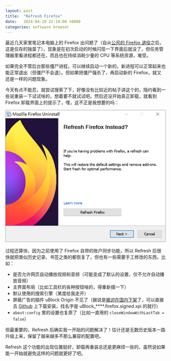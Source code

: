 ```yaml
---
layout: post
title:  "Refresh Firefox"
date:   2024-04-10 22:10:00 +0800
categories: software browser
---
```


最近几天家里笔记本电脑上的 Firefox 出问题了（自从[公司的 Firefox 退役](https://yingang.github.io/software/browser/2022/11/22/browser-headache.html)之后，这是仅存的独苗了），现象是在初次启动的时候闪现一下界面后就没了，但任务管理器里看进程都还在，而且也在持续消耗少量的 CPU 等系统资源，难受。

如果完全不管后台那些僵尸进程，可以继续启动一个新的，新进程可以正常起来也能正常退出（但僵尸不会退）。但如果把僵尸强杀了，再启动新的 Firefox，就又还是一样的问题现象。

今天有点不能忍，就尝试搜索了下，好像没有比较近的帖子讲这个的，隐约看到一些说重装一下试试啥的，想着要不就试试吧。然后还没开始真正卸载，就看到 Firefox 卸载界面上的提示了，嘿，这不正是我想要的吗：

![](/images/firefox_refresh.png)

过程还算快，因为之前使用了 Firefox 自带的账户同步功能，所以 Refresh 后很快就把类似历史记录、书签之类的都恢复了，但也有一些需要手工修改的东西，比如：

* 是否允许网页自动播放视频和音频（可能变成了默认的设置，仅不允许自动播放音频）
* 主界面布局（比如工具栏的各种按钮啥的，得重新摆一下）
* 默认使用的搜索引擎（某度给我走开）
* 屏蔽广告的插件 uBlock Origin 不见了（据说是[被迫在国内下架](https://www.zhihu.com/question/523163432)了，可以直接去 [Github](https://github.com/gorhill/uBlock/releases/) 上下载安装，找名字是 uBlock_****.firefox.signed.xpi 的就行）
* `about:config` 里的设置也复原了（比如一直用的 `closeWindowWithLastTab = false`）

但最重要的，Refresh 后确实我一开始的问题解决了！估计还是无数历史版本一路升级上来，保留了越来越多不那么兼容的配置吧。

Refresh 这个功能的出现位置挺好，卸载再重装总还是更麻烦一些的，虽然说如果能一开始就避免这样的问题就更好了吧。


<script src="https://utteranc.es/client.js"
        repo="yingang/yingang.github.io"
        issue-term="pathname"
        label="Comment"
        theme="github-light"
        crossorigin="anonymous"
        async>
</script>